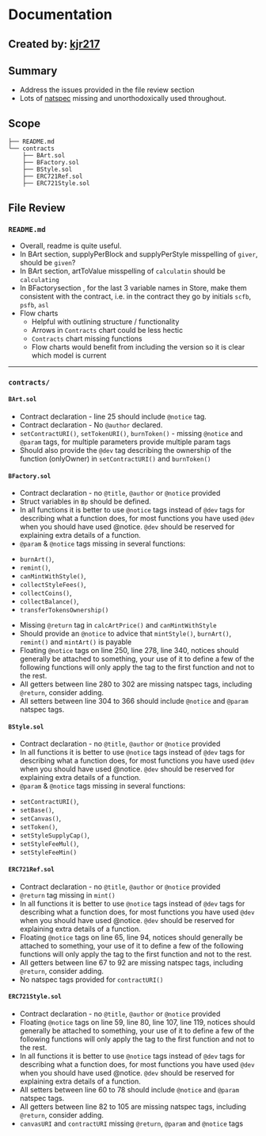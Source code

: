 # Documentation
## Created by: [kjr217](https://github.com/kjr217)

## Summary
* Address the issues provided in the file review section
* Lots of [natspec](https://docs.soliditylang.org/en/v0.7.5/natspec-format.html) missing and unorthodoxically used throughout.

## Scope
```
├── README.md
└── contracts
    ├── BArt.sol
    ├── BFactory.sol
    ├── BStyle.sol
    ├── ERC721Ref.sol
    ├── ERC721Style.sol
```

## File Review
### `README.md`
* Overall, readme is quite useful.
* In BArt section, supplyPerBlock and supplyPerStyle misspelling of `giver`, should be `given`?
* In BArt section, artToValue misspelling of `calculatin` should be `calculating`
* In BFactorysection , for the last 3 variable names in Store, make them consistent with the contract, i.e. in the contract they go by initials `scfb`, `psfb`, `asl`
* Flow charts
    * Helpful with outlining structure / functionality
    * Arrows in `Contracts` chart could be less hectic
    * `Contracts` chart missing functions
    * Flow charts would benefit from including the version so it is clear which model is current

---
### `contracts/`
#### `BArt.sol`
* Contract declaration - line 25 should include `@notice` tag.
* Contract declaration - No `@author` declared.
* `setContractURI()`, `setTokenURI()`, `burnToken()` - missing `@notice` and `@param` tags, for multiple parameters provide multiple param tags
* Should also provide the `@dev` tag describing the ownership of the function (onlyOwner) in `setContractURI()` and `burnToken()`

#### `BFactory.sol`
* Contract declaration - no `@title`, `@author` or `@notice` provided
* Struct variables in `Bp` should be defined.
* In all functions it is better to use `@notice` tags instead of `@dev` tags for describing what a function does, for most functions you have used `@dev` when you should have used @notice. `@dev` should be reserved for explaining extra details of a function.
* `@param` & `@notice` tags missing in several functions:
 - `burnArt()`, 
 - `remint()`, 
 - `canMintWithStyle()`, 
 - `collectStyleFees()`,
 - `collectCoins()`,
 - `collectBalance()`,
 - `transferTokensOwnership()`
* Missing `@return` tag in `calcArtPrice()` and `canMintWithStyle`
* Should provide an `@notice` to advice that `mintStyle()`, `burnArt()`, `remint()` and `mintArt()` is payable
* Floating `@notice` tags on line 250, line 278, line 340, notices should generally be attached to something, your use of it to define a few of the following functions will only apply the tag to the first function and not to the rest.
* All getters between line 280 to 302 are missing natspec tags, including `@return`, consider adding.
* All setters between line 304 to 366 should include `@notice` and `@param` natspec tags.

#### `BStyle.sol`
* Contract declaration - no `@title`, `@author` or `@notice` provided
* In all functions it is better to use `@notice` tags instead of `@dev` tags for describing what a function does, for most functions you have used `@dev` when you should have used @notice. `@dev` should be reserved for explaining extra details of a function.
* `@param` & `@notice` tags missing in several functions:
 - `setContractURI()`, 
 - `setBase()`, 
 - `setCanvas()`, 
 - `setToken()`,
 - `setStyleSupplyCap()`,
 - `setStyleFeeMul()`,
 - `setStyleFeeMin()`


#### `ERC721Ref.sol`
* Contract declaration - no `@title`, `@author` or `@notice` provided
* `@return` tag missing in `mint()`
* In all functions it is better to use `@notice` tags instead of `@dev` tags for describing what a function does, for most functions you have used `@dev` when you should have used @notice. `@dev` should be reserved for explaining extra details of a function.
* Floating `@notice` tags on line 65, line 94, notices should generally be attached to something, your use of it to define a few of the following functions will only apply the tag to the first function and not to the rest.
* All getters between line 67 to 92 are missing natspec tags, including `@return`, consider adding.
* No natspec tags provided for `contractURI()`

#### `ERC721Style.sol`
* Contract declaration - no `@title`, `@author` or `@notice` provided
* Floating `@notice` tags on line 59, line 80, line 107, line 119, notices should generally be attached to something, your use of it to define a few of the following functions will only apply the tag to the first function and not to the rest.
* In all functions it is better to use `@notice` tags instead of `@dev` tags for describing what a function does, for most functions you have used `@dev` when you should have used @notice. `@dev` should be reserved for explaining extra details of a function.
* All setters between line 60 to 78 should include `@notice` and `@param` natspec tags.
* All getters between line 82 to 105 are missing natspec tags, including `@return`, consider adding.
* `canvasURI` and `contractURI` missing `@return`, `@param` and `@notice` tags

